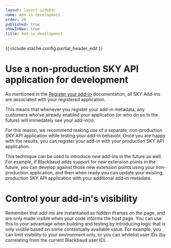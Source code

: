 ```yaml
---
layout: layout-sidebar
name: Add-in development
order: 20
published: true
showInNav: true
title: Add-in development
---
```

{{ include stache.config.partial_header_edit }}

# Use a non-production SKY API application for development

As mentioned in the <a href="/docs/addins/get-started/createaddin#register-your-add-in">Register your add-in</a> documentation, all SKY Add-ins are associated with your registered application.

This means that whenever you register your add-in metadata, any customers who've already enabled your application (or who do so in the future) will immedately see your add-in(s).

For this reason, we recommend making use of a separate, non-production SKY API application while testing your add-in behavior.  Once you are happy with the results, you can register your add-in with your production SKY API application.

This technique can be used to introduce *new* add-ins in the future as well.  For example, if Blackbaud adds support for new extension points in the future, you can develop against those new extension points using your non-production application, and then when ready you can update your existing, production SKY API application with your additional add-in metadata.

# Control your add-in's visibility

Remember that add-ins are instantiated as hidden iframes on the page, and are only made visible when your code informs the host page.  You can use this to your advantage when building and testing by introducing logic that is only visible based on some contextually available value.  For example, you can limit visibility to your environment only, or you can whitelist user IDs (by correlating from the current Blackbaud user ID).